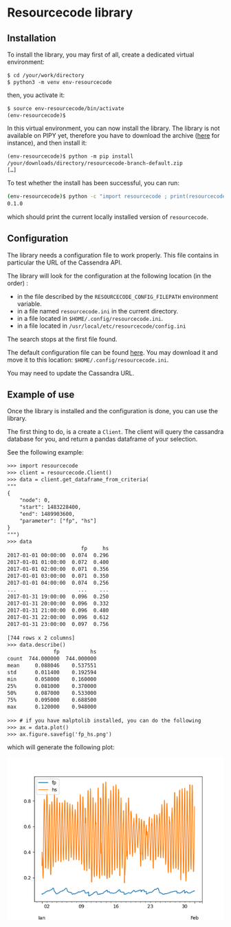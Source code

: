 # Resourcecode library


## Installation

To install the library, you may first of all, create a dedicated virtual
environment:

```shell
$ cd /your/work/directory
$ python3 -m venv env-resourcecode
```

then, you activate it:

```shell
$ source env-resourcecode/bin/activate
(env-resourcecode)$
```

In this virtual environment, you can now install the library. The library is not
available on PIPY yet, therefore you have to download the archive
([here](https://forge.extranet.logilab.fr/ifremer/resourcecode/-/archive/branch/default/resourcecode-branch-default.zip)
for instance), and then install it:

```
(env-resourcecode)$ python -m pip install /your/downloads/directory/resourcecode-branch-default.zip
[…]
```

To test whether the install has been successful, you can run:

```bash
(env-resourcecode)$ python -c "import resourcecode ; print(resourcecode.__version__)"
0.1.0
```

which should print the current locally installed version of `resourcecode`.


## Configuration

The library needs a configuration file to work properly. This file contains in
particular the URL of the Cassendra API.

The library will look for the configuration at the following location (in the
order) :

* in the file described by the `RESOURCECODE_CONFIG_FILEPATH` environment
  variable.
* in a file named `resourcecode.ini` in the current directory.
* in a file located in `$HOME/.config/resourcecode.ini`.
* in a file located in `/usr/local/etc/resourcecode/config.ini`

The search stops at the first file found.

The default configuration file can be found [here](./config/config.ini). You may
download it and move it to this location: `$HOME/.config/resourcecode.ini`.

You may need to update the Cassandra URL.

## Example of use

Once the library is installed and the configuration is done, you can use the
library.

The first thing to do, is a create a `Client`. The client will query the
cassandra database for you, and return a pandas dataframe of your selection.

See the following example:

```ipython
>>> import resourcecode
>>> client = resourcecode.Client()
>>> data = client.get_dataframe_from_criteria(
"""
{
    "node": 0,
    "start": 1483228400,
    "end": 1489903600,
    "parameter": ["fp", "hs"]
}
""")
>>> data
                        fp     hs
2017-01-01 00:00:00  0.074  0.296
2017-01-01 01:00:00  0.072  0.400
2017-01-01 02:00:00  0.071  0.356
2017-01-01 03:00:00  0.071  0.350
2017-01-01 04:00:00  0.074  0.256
...                    ...    ...
2017-01-31 19:00:00  0.096  0.250
2017-01-31 20:00:00  0.096  0.332
2017-01-31 21:00:00  0.096  0.480
2017-01-31 22:00:00  0.096  0.612
2017-01-31 23:00:00  0.097  0.756

[744 rows x 2 columns]
>>> data.describe()
               fp          hs
count  744.000000  744.000000
mean     0.088046    0.537551
std      0.011400    0.192594
min      0.058000    0.160000
25%      0.081000    0.370000
50%      0.087000    0.533000
75%      0.095000    0.688500
max      0.120000    0.948000

>>> # if you have malptolib installed, you can do the following
>>> ax = data.plot()
>>> ax.figure.savefig('fp_hs.png')
```

which will generate the following plot:

![plot_hs_fp](./fp_hs.png)

